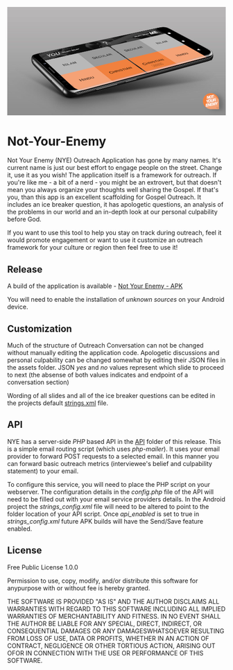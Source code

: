 ![Screenshot of Not-Your-Enemy Application](./app/src/main/res/drawable/mockup.jpg)

# Not-Your-Enemy

Not Your Enemy (NYE) Outreach Application has gone by many names. It's current name is just our best effort to engage people on the street.  Change it, use it as you wish!  The application itself is a framework for outreach.  If you're like me - a bit of a nerd - you might be an extrovert, but that doesn't mean you always organize your thoughts well sharing the Gospel.  If that's you, than this app is an excellent scaffolding for Gospel Outreach.  It includes an ice breaker question, it has apologetic questions, an analysis of the problems in our world and an in-depth look at our personal culpability before God.

If you want to use this tool to help you stay on track during outreach, feel it would promote engagement or want to use it customize an outreach framework for your culture or region then feel free to use it!

## Release

A build of the application is available - [Not Your Enemy - APK](./RELEASE/not-your-enemy.apk)

You will need to enable the installation of *unknown sources* on your Android device.

## Customization

Much of the structure of Outreach Conversation can not be changed without manually editing the application code.  Apologetic discussions and personal culpability can be changed somewhat by editing their JSON files in the assets folder. JSON *yes* and *no* values represent which slide to proceed to next (the absense of both values indicates and endpoint of a conversation section)

Wording of all slides and all of the ice breaker questions can be edited in the projects default [strings.xml](/app/src/main/res/values/strings.xml) file.

## API

NYE has a server-side *PHP* based API in the [API](./API) folder of this release.  This is a simple email routing script (which uses *php-mailer*).  It uses your email provider to forward POST requests to a selected email.  In this manner you can forward basic outreach metrics (interviewee's belief and culpability statement) to your email.

To configure this service, you will need to place the PHP script on your webserver.  The configuration details in the *config.php* file of the API will need to be filled out with your email service providers details. In the Android project the *strings_config.xml* file will need to be altered to point to the folder location of your API script.  Once *api_enabled* is set to true in *strings_config.xml* future APK builds will have the Send/Save feature enabled.

## License

Free Public License 1.0.0

Permission to use, copy, modify, and/or distribute this software for anypurpose with or without fee is hereby granted.

THE SOFTWARE IS PROVIDED "AS IS" AND THE AUTHOR DISCLAIMS ALL WARRANTIES WITH REGARD TO THIS SOFTWARE INCLUDING ALL IMPLIED WARRANTIES OF MERCHANTABILITY AND FITNESS. IN NO EVENT SHALL THE AUTHOR BE LIABLE FOR ANY SPECIAL, DIRECT, INDIRECT, OR CONSEQUENTIAL DAMAGES OR ANY DAMAGESWHATSOEVER RESULTING FROM LOSS OF USE, DATA OR PROFITS, WHETHER IN AN ACTION OF CONTRACT, NEGLIGENCE OR OTHER TORTIOUS ACTION, ARISING OUT OFOR IN CONNECTION WITH THE USE OR PERFORMANCE OF THIS SOFTWARE.
